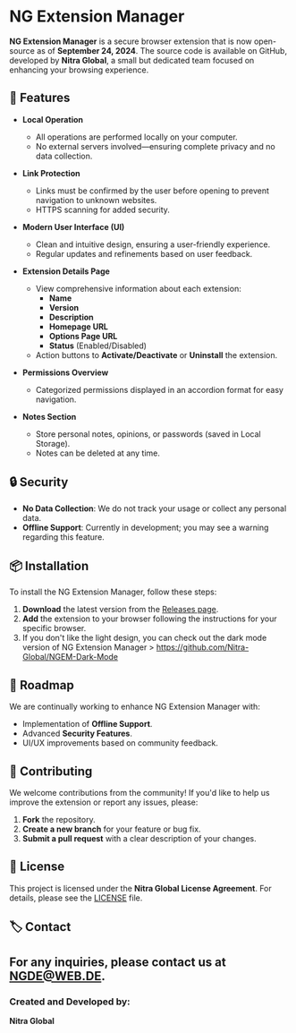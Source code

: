 # NG Extension Manager

**NG Extension Manager** is a secure browser extension that is now open-source as of **September 24, 2024**. The source code is available on GitHub, developed by **Nitra Global**, a small but dedicated team focused on enhancing your browsing experience.

## 🚀 Features

- **Local Operation**
  - All operations are performed locally on your computer.
  - No external servers involved—ensuring complete privacy and no data collection.

- **Link Protection**
  - Links must be confirmed by the user before opening to prevent navigation to unknown websites.
  - HTTPS scanning for added security.

- **Modern User Interface (UI)**
  - Clean and intuitive design, ensuring a user-friendly experience.
  - Regular updates and refinements based on user feedback.

- **Extension Details Page**
  - View comprehensive information about each extension:
    - **Name**
    - **Version**
    - **Description**
    - **Homepage URL**
    - **Options Page URL**
    - **Status** (Enabled/Disabled)
  - Action buttons to **Activate/Deactivate** or **Uninstall** the extension.

- **Permissions Overview**
  - Categorized permissions displayed in an accordion format for easy navigation.

- **Notes Section**
  - Store personal notes, opinions, or passwords (saved in Local Storage).
  - Notes can be deleted at any time.

## 🔒 Security

- **No Data Collection**: We do not track your usage or collect any personal data.
- **Offline Support**: Currently in development; you may see a warning regarding this feature.

## 📦 Installation

To install the NG Extension Manager, follow these steps:

1. **Download** the latest version from the [Releases page](https://github.com/Nitra-Global/NG-Extension-Manager/releases).
2. **Add** the extension to your browser following the instructions for your specific browser.
3. If you don't like the light design, you can check out the dark mode version of NG Extension Manager > https://github.com/Nitra-Global/NGEM-Dark-Mode

## 📄 Roadmap

We are continually working to enhance NG Extension Manager with:

- Implementation of **Offline Support**.
- Advanced **Security Features**.
- UI/UX improvements based on community feedback.

## 🤝 Contributing

We welcome contributions from the community! If you'd like to help us improve the extension or report any issues, please:

1. **Fork** the repository.
2. **Create a new branch** for your feature or bug fix.
3. **Submit a pull request** with a clear description of your changes.

## 📄 License

This project is licensed under the **Nitra Global License Agreement**. For details, please see the [LICENSE](License) file.

## 🏷️ Contact

For any inquiries, please contact us at [NGDE@WEB.DE](mailto:NGDE@WEB.DE).
---

### Created and Developed by:
**Nitra Global**
